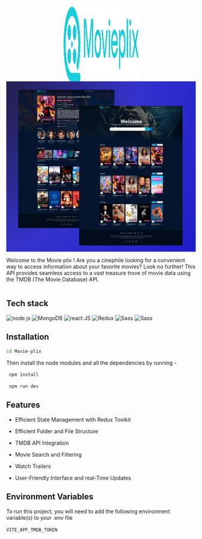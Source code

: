 
<div style="display:flex; flex-direction:column; align-items:center; justify-content:center;">
<img width="200" height="200" src = "./src/assets/MoviePlix-logo.svg">
<img  src = "./src/assets/screen_shots.png">
<p>Welcome to the Movie plix ! Are you a cinephile looking for a convenient way to access information about your favorite movies? Look no further! This API provides seamless access to a vast treasure trove of movie data using the TMDB (The Movie Database) API.</p>
</div>



## Tech stack

<div style="dispaly:flex;">
<img src="https://www.vectorlogo.zone/logos/nodejs/nodejs-icon.svg" alt="node js" width="40" height="40"/> 

<img src="https://www.vectorlogo.zone/logos/mongodb/mongodb-icon.svg" alt="MongoDB" width="40" height="40"/> 

<img src="https://www.vectorlogo.zone/logos/reactjs/reactjs-icon.svg" alt="react JS" width="40" height="40"/> 

<img src="https://brandeps.com/logo-download/R/Redux-logo-vector-01.svg" alt="Redux" width="40" height="40"/> 

<img src="https://www.vectorlogo.zone/logos/sass-lang/sass-lang-icon.svg" alt="Sass" width="40" height="40"/> 

<img src="https://upload.vectorlogo.zone/logos/javascript/images/239ec8a4-163e-4792-83b6-3f6d96911757.svg" alt="Sass" width="40" height="40"/> 
</div>

<!-- ## Demo -->

<!-- https://main--dreamy-jelly-bf237f.netlify.app -->


## Installation

<!-- To use this app, you'll need to have Node.js , npm and mongoDB installed on your machine. -->

```bash
cd Movie-plix
```
Then install the node modules and all the dependencies by running -

```bash
 npm install
```
```bash
 npm run dev
```
<!-- Change the directory and start the server 

```bash
cd server

```
```bash
 nodemon server.js
```
Change the directory and start the react app

```bash
cd client
``` -->



## Features

- Efficient State Management with Redux Toolkit

- Efficient Folder and File Structure

- TMDB API Integration

- Movie Search and Filtering

- Watch Trailers

-  User-Friendly Interface and real-Time Updates


## Environment Variables

To run this project, you will need to add the following environment variable(s) to your .env file

`VITE_APP_TMDB_TOKEN`




